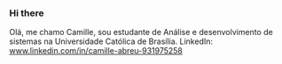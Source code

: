 ### Hi there

Olá, me chamo Camille, sou estudante de Análise e desenvolvimento de sistemas na Universidade Católica de Brasília.
LinkedIn: www.linkedin.com/in/camille-abreu-931975258



<!--
**csscami/csscami** is a ✨ _special_ ✨ repository because its `README.md` (this file) appears on your GitHub profile.

Here are some ideas to get you started:

- 🔭 I’m currently working on ...
- 🌱 I’m currently learning ...
- 👯 I’m looking to collaborate on ...
- 🤔 I’m looking for help with ...
- 💬 Ask me about ...
- 📫 How to reach me: ...
- 😄 Pronouns: ...
- ⚡ Fun fact: ...
-->
